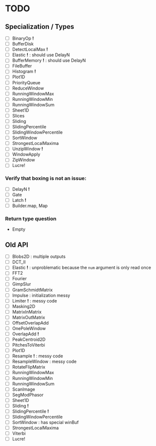 # TODO

## Specialization / Types

- [ ] BinaryOp          __!__
- [ ] BufferDisk
- [ ] DetectLocalMax    __!__
- [ ] Elastic           __!__ : should use DelayN
- [ ] BufferMemory      __!__ : should use DelayN
- [ ] FileBuffer
- [ ] Histogram         __!__
- [ ] Plot1D
- [ ] PriorityQueue
- [ ] ReduceWindow
- [ ] RunningWindowMax
- [ ] RunningWindowMin
- [ ] RunningWindowSum
- [ ] Sheet1D
- [ ] Slices
- [ ] Sliding
- [ ] SlidingPercentile
- [ ] SlidingWindowPercentile
- [ ] SortWindow
- [ ] StrongestLocalMaxima
- [ ] UnzipWindow       __!__
- [ ] WindowApply
- [ ] ZipWindow
- [ ] Lucre!

### Verify that boxing is not an issue:

- [ ] DelayN            __!__
- [ ] Gate
- [ ] Latch             __!__
- [ ] Builder.map, Map

### Return type question

- Empty

## Old API

- [ ] Blobs2D                     : multiple outputs
- [ ] DCT_II
- [ ] Elastic               __!__ : unproblematic because the `num` argument is only read once
- [ ] FFT2
- [ ] Fourier
- [ ] GimpSlur
- [ ] GramSchmidtMatrix
- [ ] Impulse                     : initialization messy
- [ ] Limiter               __!__ : messy code
- [ ] Masking2D
- [ ] MatrixInMatrix
- [ ] MatrixOutMatrix
- [ ] OffsetOverlapAdd
- [ ] OnePoleWindow
- [ ] OverlapAdd            __!__
- [ ] PeakCentroid2D
- [ ] PitchesToViterbi
- [ ] Plot1D
- [ ] Resample              __!__ : messy code
- [ ] ResampleWindow              : messy code
- [ ] RotateFlipMatrix
- [ ] RunningWindowMax
- [ ] RunningWindowMin
- [ ] RunningWindowSum
- [ ] ScanImage
- [ ] SegModPhasor
- [ ] Sheet1D
- [ ] Sliding               __!__
- [ ] SlidingPercentile     __!__
- [ ] SlidingWindowPercentile
- [ ] SortWindow                  : has special winBuf
- [ ] StrongestLocalMaxima
- [ ] Viterbi
- [ ] Lucre!
